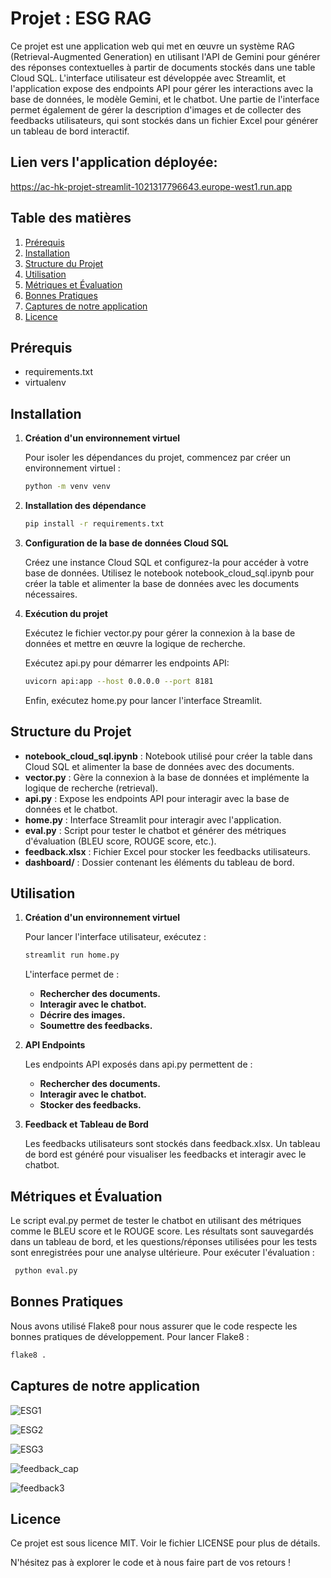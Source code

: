 # Projet : ESG RAG

Ce projet est une application web qui met en œuvre un système RAG (Retrieval-Augmented Generation) en utilisant l'API de Gemini pour générer des réponses contextuelles à partir de documents stockés dans une table Cloud SQL. L'interface utilisateur est développée avec Streamlit, et l'application expose des endpoints API pour gérer les interactions avec la base de données, le modèle Gemini, et le chatbot. 
Une partie de l'interface permet également de gérer la description d'images et de collecter des feedbacks utilisateurs, qui sont stockés dans un fichier Excel pour générer un tableau de bord interactif.

## Lien vers l'application déployée: 
https://ac-hk-projet-streamlit-1021317796643.europe-west1.run.app
## Table des matières

1. [Prérequis](#prérequis)
2. [Installation](#installation)
3. [Structure du Projet](#structure-du-projet)
4. [Utilisation](#utilisation)
5. [Métriques et Évaluation](#métriques-et-évaluation)
6. [Bonnes Pratiques](#bonnes-pratiques)
7. [Captures de notre application](#captures-de-notre-application)
8. [Licence](#licence)

## Prérequis

- requirements.txt
- virtualenv 
 
## Installation

1. **Création d'un environnement virtuel**

   Pour isoler les dépendances du projet, commencez par créer un environnement virtuel :

   ```bash
   python -m venv venv

2. **Installation des dépendance**
   ```bash
   pip install -r requirements.txt

3. **Configuration de la base de données Cloud SQL**

   Créez une instance Cloud SQL et configurez-la pour accéder à votre base de données.
   Utilisez le notebook notebook_cloud_sql.ipynb pour créer la table et alimenter la base de données avec les documents nécessaires.

5. **Exécution du projet** 

   Exécutez le fichier vector.py pour gérer la connexion à la base de données et mettre en œuvre la logique de recherche.

    Exécutez api.py pour démarrer les endpoints API:
   
    ```bash
    uvicorn api:app --host 0.0.0.0 --port 8181
    ```
    Enfin, exécutez home.py pour lancer l'interface Streamlit.

## Structure du Projet
   - __notebook_cloud_sql.ipynb__ : Notebook utilisé pour créer la table dans Cloud SQL et alimenter la base de données avec des documents.
   - __vector.py__ : Gère la connexion à la base de données et implémente la logique de recherche (retrieval).
   - __api.py__ : Expose les endpoints API pour interagir avec la base de données et le chatbot.
   - __home.py__ : Interface Streamlit pour interagir avec l'application.
   - __eval.py__ : Script pour tester le chatbot et générer des métriques d'évaluation (BLEU score, ROUGE score, etc.).
   - __feedback.xlsx__ : Fichier Excel pour stocker les feedbacks utilisateurs.
   - __dashboard/__ : Dossier contenant les éléments du tableau de bord.

## Utilisation

1. **Création d'un environnement virtuel**

   Pour lancer l'interface utilisateur, exécutez :
   
   ```bash
   streamlit run home.py
   ```
   L'interface permet de :
   - __Rechercher des documents.__ 
   - __Interagir avec le chatbot.__ 
   - __Décrire des images.__ 
   - __Soumettre des feedbacks.__


2. **API Endpoints**

   Les endpoints API exposés dans api.py permettent de :
   - __Rechercher des documents.__ 
   - __Interagir avec le chatbot.__ 
   - __Stocker des feedbacks.__ 
4. **Feedback et Tableau de Bord**

   Les feedbacks utilisateurs sont stockés dans feedback.xlsx.
   Un tableau de bord est généré pour visualiser les feedbacks et interagir avec le chatbot.

## Métriques et Évaluation

  Le script eval.py permet de tester le chatbot en utilisant des métriques comme le BLEU score et le ROUGE score. 
  Les résultats sont sauvegardés dans un tableau de bord, et les questions/réponses utilisées pour les tests sont enregistrées pour une analyse ultérieure.
  Pour exécuter l'évaluation :
  ```bash
   python eval.py
   ```
## Bonnes Pratiques

Nous avons utilisé Flake8 pour nous assurer que le code respecte les bonnes pratiques de développement. 
Pour lancer Flake8 :
```bash
flake8 .
```
## Captures de notre application
![ESG1](https://github.com/user-attachments/assets/5244df60-cf9c-43da-8f8e-3f12ec726ea6)

![ESG2](https://github.com/user-attachments/assets/db6d217e-1e0a-4e95-8dc4-b7d636a0e962)

![ESG3](https://github.com/user-attachments/assets/f5ca17f8-d92e-46f4-b676-2375ec3c03ae)

![feedback_cap](https://github.com/user-attachments/assets/f501311f-087e-4344-8425-185695e9ded3)

![feedback3](https://github.com/user-attachments/assets/eca345ed-977a-45b6-bf97-f8a5142a39d3)

## Licence

Ce projet est sous licence MIT. Voir le fichier LICENSE pour plus de détails.

N'hésitez pas à explorer le code et à nous faire part de vos retours !

